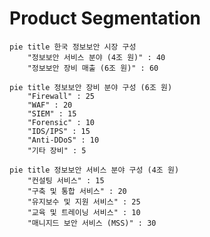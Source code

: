 # Product Segmentation

```mermaid
pie title 한국 정보보안 시장 구성
    "정보보안 서비스 분야 (4조 원)" : 40
    "정보보안 장비 매출 (6조 원)" : 60
```

```mermaid
pie title 정보보안 장비 분야 구성 (6조 원)
    "Firewall" : 25
    "WAF" : 20
    "SIEM" : 15
    "Forensic" : 10
    "IDS/IPS" : 15
    "Anti-DDoS" : 10
    "기타 장비" : 5
```

```mermaid
pie title 정보보안 서비스 분야 구성 (4조 원)
    "컨설팅 서비스" : 15
    "구축 및 통합 서비스" : 20
    "유지보수 및 지원 서비스" : 25
    "교육 및 트레이닝 서비스" : 10
    "매니지드 보안 서비스 (MSS)" : 30
```
